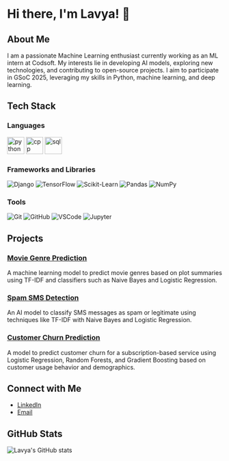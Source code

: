 # Hi there, I'm Lavya! 👋

## About Me

I am a passionate Machine Learning enthusiast currently working as an ML intern at Codsoft. My interests lie in developing AI models, exploring new technologies, and contributing to open-source projects. I aim to participate in GSoC 2025, leveraging my skills in Python, machine learning, and deep learning.

## Tech Stack

### Languages
<img src="https://www.svgrepo.com/svg/452091/python" alt="python" width="40" height="40"/> 
<img src="https://www.svgrepo.com/svg/452183/cpp" alt="cpp" width="40" height="40"/> 
<img src="https://www.svgrepo.com/svg/374093/sql" alt="sql" width="40" height="40"/> 

### Frameworks and Libraries
![Django](https://img.shields.io/badge/Django-092E20?style=for-the-badge&logo=django&logoColor=white)
![TensorFlow](https://img.shields.io/badge/TensorFlow-FF6F00?style=for-the-badge&logo=tensorflow&logoColor=white)
![Scikit-Learn](https://img.shields.io/badge/Scikit--Learn-F7931E?style=for-the-badge&logo=scikit-learn&logoColor=white)
![Pandas](https://img.shields.io/badge/Pandas-150458?style=for-the-badge&logo=pandas&logoColor=white)
![NumPy](https://img.shields.io/badge/NumPy-013243?style=for-the-badge&logo=numpy&logoColor=white)

### Tools
![Git](https://img.shields.io/badge/Git-F05032?style=for-the-badge&logo=git&logoColor=white)
![GitHub](https://img.shields.io/badge/GitHub-181717?style=for-the-badge&logo=github&logoColor=white)
![VSCode](https://img.shields.io/badge/VSCode-0078d7?style=for-the-badge&logo=visual-studio-code&logoColor=white)
![Jupyter](https://img.shields.io/badge/Jupyter-F37626?style=for-the-badge&logo=jupyter&logoColor=white)

## Projects

### [Movie Genre Prediction](https://github.com/lavyadev/movie-genre-prediction)
A machine learning model to predict movie genres based on plot summaries using TF-IDF and classifiers such as Naive Bayes and Logistic Regression.

### [Spam SMS Detection](https://github.com/lavyadev/spam-sms-detection)
An AI model to classify SMS messages as spam or legitimate using techniques like TF-IDF with Naive Bayes and Logistic Regression.

### [Customer Churn Prediction](https://github.com/lavyadev/customer-churn-prediction)
A model to predict customer churn for a subscription-based service using Logistic Regression, Random Forests, and Gradient Boosting based on customer usage behavior and demographics.

## Connect with Me

- [LinkedIn](https://www.linkedin.com/in/lavyadev)
- [Email](mailto:lavya@example.com)

## GitHub Stats

![Lavya's GitHub stats](https://github-readme-stats.vercel.app/api?username=lavyadev&show_icons=true&theme=radical)


